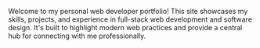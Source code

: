 Welcome to my personal web developer portfolio! This site showcases my skills, projects, and experience in full-stack web development and software design. It's built to highlight modern web practices and provide a central hub for connecting with me professionally.
